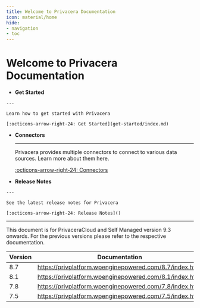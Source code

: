 ```yaml
---
title: Welcome to Privacera Documentation
icon: material/home
hide:
- navigation
- toc
---
```


# Welcome to Privacera Documentation


<div class="grid cards" markdown>


-    __Get Started__

    ---

    Learn how to get started with Privacera

    [:octicons-arrow-right-24: Get Started](get-started/index.md)

-   __Connectors__

    ---

    Privacera provides multiple connectors to connect to various data sources. Learn more about them here.

    [:octicons-arrow-right-24: Connectors](connectors/index.md)


-    __Release Notes__

    ---

    See the latest release notes for Privacera

    [:octicons-arrow-right-24: Release Notes]()


</div>

---

This document is for PrivaceraCloud and Self Managed version 9.3 onwards. For the previous versions 
please refer to the respective documentation.

| Version | Documentation                                           |
|---------|---------------------------------------------------------|
| 8.7     | https://privplatform.wpenginepowered.com/8.7/index.html |
| 8.1     | https://privplatform.wpenginepowered.com/8.1/index.html |
| 7.8     | https://privplatform.wpenginepowered.com/7.8/index.html |
| 7.5     | https://privplatform.wpenginepowered.com/7.5/index.html |


